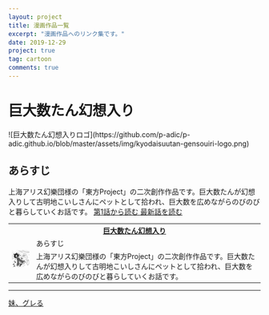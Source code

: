 ```yaml
---
layout: project
title: 漫画作品一覧
excerpt: "漫画作品へのリンク集です。"
date: 2019-12-29
project: true
tag: cartoon
comments: true
---
```


<div class="wrapper animated fadeIn">
  <div class="content">
    <div class="post-title">
      <h1>巨大数たん幻想入り</h1>
    </div>
    <div class="content">
      ![巨大数たん幻想入りロゴ](https://github.com/p-adic/p-adic.github.io/blob/master/assets/img/kyodaisuutan-gensouiri-logo.png)
      <h2>あらすじ</h2>
      上海アリス幻樂団様の「東方Project」の二次創作作品です。巨大数たんが幻想入りして古明地こいしさんにペットとして拾われ、巨大数を広めながらのびのびと暮らしていくお話です。
      <a class="btn zoombtn" href="https://www.pixiv.net/user/20006473/series/35747">
        第1話から読む
      </a>
      <a class="btn zoombtn" href="https://www.pixiv.net/artworks/78582396">
        最新話を読む
      </a>
    </div>
  </div>
</div>

<table>
  <tr>
    <th colspan="2">
      <a href = "https://www.pixiv.net/user/20006473/series/35747">巨大数たん幻想入り</a>
    </th>
  </tr>
  <tr>
    <td rowspan="2">
      <img src = "https://github.com/p-adic/p-adic.github.io/blob/master/assets/img/kyodaisuutan-gensouiri-logo.png">
    </td>
    <td>
      あらすじ
    </td>
  </tr>
  <tr>
    <td>
      上海アリス幻樂団様の「東方Project」の二次創作作品です。巨大数たんが幻想入りして古明地こいしさんにペットとして拾われ、巨大数を広めながらのびのびと暮らしていくお話です。
    </td>
  </tr>
</table>

***

[妹、グレる](https://www.pixiv.net/user/20006473/series/8073)
